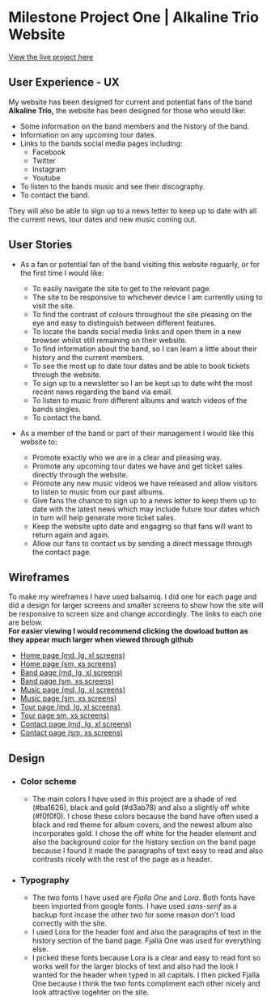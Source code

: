 # Milestone Project One | Alkaline Trio Website

[View the live project here](https://ashb87.github.io/Alkaline-Ms-Project-one/)
 

## User Experience - UX

 My website has been designed for current and potential fans of the band **__Alkaline Trio,__** 
 the website has been designed for those who would like:
  * Some information on the band members and the history of the band.
  * Information on any upcoming tour dates.
  * Links to the bands social media pages including:
    * Facebook
    * Twitter
    * Instagram
    * Youtube
  * To listen to the bands music and see their discography.
  * To contact the band.<br>

They will also be able to sign up to a news letter to keep up to date with all the current news, tour dates and new music coming out.

## User Stories

* As a fan or potential fan of the band visiting this website reguarly, or for the first time I would like:
    * To easily navigate the site to get to the relevant page.
    * The site to be responsive to whichever device I am currently using to visit the site. 
    * To find the contrast of colours throughout the site pleasing on the eye and easy to distinguish between different features.
    * To locate the bands social media links and open them in a new browser whilst still remaining on their website.
    * To find information about the band, so I can learn a little about their history and the current members.
    * To see the most up to date tour dates and be able to book tickets through the website.
    * To sign up to a newsletter so I an be kept up to date wiht the most recent news regarding the band via email. 
    * To listen to music from different albums and watch videos of the bands singles.
    * To contact the band.

* As a member of the band or part of their management I would like this website to:
    * Promote exactly who we are in a clear and pleasing way.
    * Promote any upcoming tour dates we have and get ticket sales directly through the website.
    * Promote any new music videos we have released and allow visitors to listen to music from our past albums.
    * Give fans the chance to sign up to a news letter to keep them up to date with the latest news which may include future tour dates
    which in turn will help generate more ticket sales.
    * Keep the website upto date and engaging so that fans will want to return again and again.
    * Allow our fans to contact us by sending a direct message through the contact page.

## Wireframes

To make my wireframes I have used balsamiq. I did one for each page and did a design for larger screens and smaller screens to show how the 
site will be responsive to screen size and change accordingly. The links to each one are below.<br> **__For easier viewing I would recommend clicking the 
dowload button as they appear much larger when viewed through github__**

* [Home page (md, lg, xl screens)](https://github.com/Ashb87/Alkaline-Ms-Project-one/blob/master/MS1-wireframes/Alkaline-project-home-big.png)
* [Home page (sm, xs screens)](https://github.com/Ashb87/Alkaline-Ms-Project-one/blob/master/MS1-wireframes/Alkaline-project-home-small.png)
* [Band page (md, lg, xl screens)](https://github.com/Ashb87/Alkaline-Ms-Project-one/blob/master/MS1-wireframes/Alkaline-project-band-big.png)
* [Band page (sm, xs screens)](https://github.com/Ashb87/Alkaline-Ms-Project-one/blob/master/MS1-wireframes/Alkaline-project-band-small.png)
* [Music page (md, lg, xl screens)](https://github.com/Ashb87/Alkaline-Ms-Project-one/blob/master/MS1-wireframes/Alkaline-project-music-big.png)
* [Music page (sm, xs screens)](https://github.com/Ashb87/Alkaline-Ms-Project-one/blob/master/MS1-wireframes/Alkaline-project-music-small.png)
* [Tour page (md, lg, xl screens)](https://github.com/Ashb87/Alkaline-Ms-Project-one/blob/master/MS1-wireframes/Alkaline-project-tour-big.png)
* [Tour page sm, xs screens)](https://github.com/Ashb87/Alkaline-Ms-Project-one/blob/master/MS1-wireframes/Alkaline-project-tour-small.png)
* [Contact page (md, lg, xl screens)](https://github.com/Ashb87/Alkaline-Ms-Project-one/blob/master/MS1-wireframes/Alkaline-project-contact-big.png)
* [Contact page (sm, xs screens)](https://github.com/Ashb87/Alkaline-Ms-Project-one/blob/master/MS1-wireframes/Alkaline-project-contact-small.png)

## Design

  * ### Color scheme
     * The main colors I have used in this project are a shade of red (#ba1626), black and gold (#d3ab78) and also a slightly off white (#f0f0f0).
       I chose these colors because the band have often used a black and red theme for album covers, and the newest album also incorporates
       gold. I chose the off white for the header element and also the background color for the history section on the band page
       because I found it made the paragraphs of text easy to read and also contrasts nicely with the rest of the page as a header.

  * ### Typography
     * The two fonts I have used are *Fjalla One* and *Lora*. Both fonts have been imported from google fonts. I have used *sans-serif* as a backup 
       font incase the other two for some reason don't load correctly with the site.
     * I used Lora for the header font and also the paragraphs of text in the history section of the band page. Fjalla One was used for everything else.
     * I picked these fonts because Lora is a clear and easy to read font so works well for the larger blocks of text and also had the look I wanted for the 
       header when typed in all capitals. I then picked Fjalla One because I think the two fonts compliment each other nicely and look attractive
       togehter on the site.
       

 


 
 